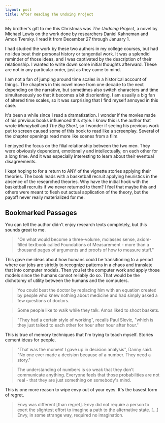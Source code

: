 ```yaml
---
layout: post
title: After Reading The Undoing Project
---
```


My brother's gift to me this Christmas was _The Undoing Project_, a novel by Michael Lewis on the work done by researchers Daniel Kahneman and Amos 
Tversky. I read it from December 27 through January 1. 

I had studied the work by these two authors in my college courses, but had no idea bout their personal history or tangential work. It was a splendid reminder of those ideas, and I was captivated by the description of their relationship. I wanted to write down some initial thoughts afterward. These are not in any particular order, just as they came to mind. 

I am not a fan of jumping around time scales in a historical account of things. The chapters in this novel move from one decade to the next depending on the narrative, but sometimes also switch characters and time simultaneously so that it becomes a bit disorienting. I am usually a big fan of altered time scales, so it was surprising that I find myself annoyed in this case. 

It's been a while since I read a dramatization. I wonder if the movies made of his previous books influenced this style. I know this is the author that wrote _Moneyball_ and _The Big Short_, so I wonder if seeing his previous work put to screen caused some of this book to read like a screenplay. Several of the chapter openings read more like scenes from a film. 

I enjoyed the focus on the filial relationship between the two men. They were obviously dependent, emotionally and intellectually, on each other for a long time. And it was especially interesting to learn about their eventual disagreements. 

I kept hoping to for a return to ANY of the vignette stories applying their theories. The book leads with a basketball recruit applying heuristics in the absence of the researched theories. Why have the initial hook with the basketball recruits if we never returned to them? I feel that maybe this and others were meant to flesh out actual application of the theory, but the payoff never really materialized for me. 

## Bookmarked Passages

You can tell the author didn't enjoy research texts completely, but this sounds great to me. 
> "On what would become a three-volume, molasses sense, axiom-filled textbook called Foundations of Measurement - more than a thousand pages of arguments and proofs of how to measure stuff."

This gave me ideas about how humans could be transitioning to a period where our jobs are strictly to recognize patterns in a chaos and translate that into computer models. Then you let the computer work and apply those models since the humans cannot reliably do so. That would be the dichotomy of utility between the humans and the computers. 
> You could beat the doctor by replacing him with an equation created by people who knew nothing about medicine and had simply asked a few questions of doctors. 

> Some people like to walk while they talk. Amos liked to shoot baskets. 

> "They had a certain style of working", recalls Paul Slovic, "which is they just talked to each other for hour after hour after hour."

This is true of memory techniques that I'm trying to teach myself. Stories cement ideas for people. 
> "That was the moment I gave up in decision analysis", Danny said. "No one ever made a decision because of a number. They need a story."

> The understanding of numbers is so weak that they don't communicate anything. Everyone feels that those probabilities are not real - that they are just something on somebody's mind. 

This is one more reason to wipe envy out of your eyes. It's the basest form of regret. 
> Envy was different [than regret]. Envy did not require a person to exert the slightest effort to imagine a path to the alternative state. [...] Envy, in some strange way, required no imagination. 